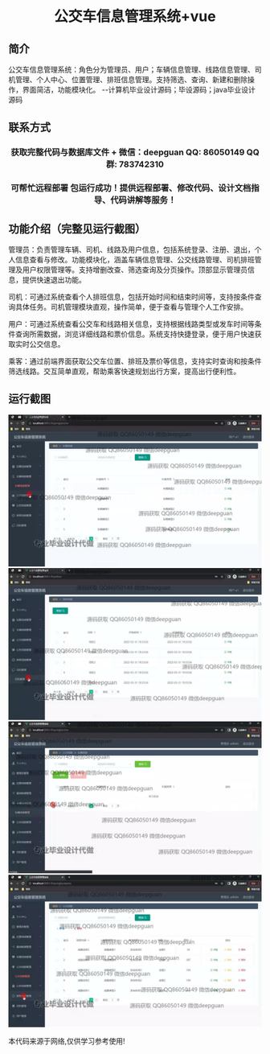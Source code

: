 <p><h1 align="center">公交车信息管理系统+vue</h1></p>

## 简介
公交车信息管理系统：角色分为管理员、用户；车辆信息管理、线路信息管理、司机管理、个人中心、位置管理、排班信息管理。支持筛选、查询、新建和删除操作，界面简洁，功能模块化。    --计算机毕业设计源码；毕设源码；java毕业设计源码


## 联系方式
<p><h3 align="center">获取完整代码与数据库文件 + 微信：deepguan QQ: 86050149 QQ群: 783742310</h3></p>
<p><h3 align="center">可帮忙远程部署 包运行成功！提供远程部署、修改代码、设计文档指导、代码讲解等服务！</h3></p>

## 功能介绍（完整见运行截图）
管理员：负责管理车辆、司机、线路及用户信息，包括系统登录、注册、退出，个人信息查看与修改。功能模块化，涵盖车辆信息管理、公交线路管理、司机排班管理及用户权限管理等。支持增删改查、筛选查询及分页操作。顶部显示管理员信息，提供快速退出功能。

司机：可通过系统查看个人排班信息，包括开始时间和结束时间等，支持按条件查询具体任务。司机管理模块直观，操作简单，便于查看与管理个人工作安排。

用户：可通过系统查看公交车和线路相关信息，支持根据线路类型或发车时间等条件查询所需数据，浏览详细线路和票价信息。系统支持快捷登录，便于用户快速获取实时公交信息。

乘客：通过前端界面获取公交车位置、排班及票价等信息，支持实时查询和按条件筛选线路。交互简单直观，帮助乘客快速规划出行方案，提高出行便利性。


## 运行截图
![](img/001.jpg)
![](img/002.jpg)
![](img/003.jpg)
![](img/004.jpg)

<p>本代码来源于网络,仅供学习参考使用!</p>
